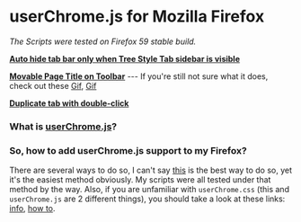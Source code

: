 # userChrome.js for Mozilla Firefox
*The Scripts were tested on Firefox 59 stable build.*

[**Auto hide tab bar only when Tree Style Tab sidebar is visible**](https://github.com/tkhquang/userChrome.js/blob/master/TST_tabbar.uc.js)

[**Movable Page Title on Toolbar**](https://github.com/tkhquang/userChrome.js/blob/master/titlebar_movable.uc.js) --- If you're still not sure what it does, check out these [Gif](https://imgur.com/a/GHvgjzu), [Gif](https://imgur.com/sXZrBMb)

[**Duplicate tab with double-click**](https://github.com/tkhquang/userChrome.js/blob/master/dblclickDuplicateTab.uc.js)

### What is [userChrome.js](http://kb.mozillazine.org/UserChrome.js)?

### So, how to add userChrome.js support to my Firefox?
There are several ways to do so, I can't say [this](https://www.reddit.com/r/FirefoxCSS/comments/7jj3uy/how_to_add_userchromejs_support_with_just_css/) is the best way to do so, yet it's the easiest method obviously. My scripts were all tested under that method by the way. Also, if you are unfamiliar with `userChrome.css` (this and `userChrome.js` are 2 different things), you should take a look at these links: [info](https://www.reddit.com/r/firefox/wiki/userchrome), [how to](https://www.reddit.com/r/firefox/comments/6xtm69/creating_and_editing_userchromecss/).

